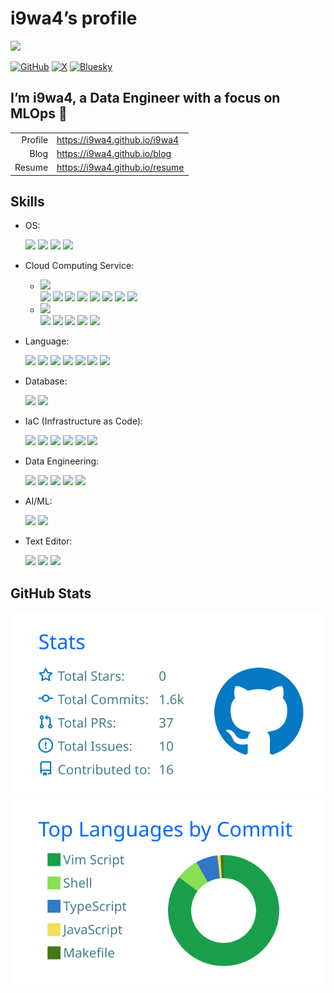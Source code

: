 # i9wa4’s profile


<!--
**i9wa4/i9wa4** is a ✨ _special_ ✨ repository because its `README.md` (this file) appears on your GitHub profile.
&#10;Here are some ideas to get you started:
&#10;- 🔭 I'm currently working on ...
- 🌱 I'm currently learning ...
- 👯 I'm looking to collaborate on ...
- 🤔 I'm looking for help with ...
- 💬 Ask me about ...
- 📫 How to reach me: ...
- 😄 Pronouns: ...
- ⚡ Fun fact: ...
-->

<div align="left">

<a href="https://github.com/antonkomarev/github-profile-views-counter">
<img src="https://komarev.com/ghpvc/?username=i9wa4&label=GitHub_Profile_Views"/>
</a>

</div>

[![GitHub](https://img.shields.io/badge/GitHub-i9wa4-181717.svg?logo=github&style=plastic)](https://github.com/i9wa4)
[![X](https://img.shields.io/badge/X-i9wa4__-000000.svg?logo=x&style=plastic)](https://x.com/i9wa4_)
[![Bluesky](https://img.shields.io/badge/Bluesky-i9wa4_-0285FF.svg?logo=bluesky&style=plastic)](https://bsky.app/profile/i9wa4.bsky.social)

## I’m i9wa4, a Data Engineer with a focus on MLOps 👋

|         |                                  |
|--------:|:---------------------------------|
| Profile | <https://i9wa4.github.io/i9wa4>  |
|    Blog | <https://i9wa4.github.io/blog>   |
|  Resume | <https://i9wa4.github.io/resume> |

## Skills

<!-- https://github.com/tandpfun/skill-icons -->
<!-- https://tech-blog.s-yoshiki.com/entry/150/ -->
<!-- https://simpleicons.org/ -->

- OS:
  <div align="left">

  <img src="https://img.shields.io/badge/-macOS-999999.svg?logo=apple&style=plastic">
  <img src="https://img.shields.io/badge/-Linux-FCC624.svg?logo=linux&style=plastic">
  <img src="https://img.shields.io/badge/-Ubuntu-E95420.svg?logo=ubuntu&style=plastic">
  <img src="https://img.shields.io/badge/-Windows-00A4EF.svg?style=plastic">

  </div>
- Cloud Computing Service:
  - <img src="https://img.shields.io/badge/-AWS-232F3E.svg?logo=amazon-web-services&style=plastic">
    <div align="left">

    <img src="https://img.shields.io/badge/-Amazon_EC2-FF9900.svg?logo=amazonec2&style=plastic">
    <img src="https://img.shields.io/badge/-Amazon_ECS-FF9900.svg?logo=amazonecs&style=plastic">
    <img src="https://img.shields.io/badge/-Amazon_S3-569A31.svg?logo=amazons3&style=plastic">
    <img src="https://img.shields.io/badge/-AWS_Cloud9-000000.svg?style=plastic">
    <img src="https://img.shields.io/badge/-AWS_CodeCommit-000000.svg?style=plastic">
    <img src="https://img.shields.io/badge/-AWS_Step_Functions-000000.svg?style=plastic">
    <img src="https://img.shields.io/badge/-Amazon_MWAA_(Airflow)-000000.svg?style=plastic">
    <img src="https://img.shields.io/badge/-Amazon_SageMaker-000000.svg?style=plastic">

    </div>
  - <img src="https://img.shields.io/badge/-Google_Cloud-4285F4.svg?logo=google-cloud&style=plastic">
    <div align="left">

    <img src="https://img.shields.io/badge/-BigQuery-669DF6.svg?logo=googlebigquery&style=plastic">
    <img src="https://img.shields.io/badge/-Google_Pub/Sub-AECBFA.svg?logo=googlepubsub&style=plastic">
    <img src="https://img.shields.io/badge/-Cloud_Functions-000000.svg?style=plastic">
    <img src="https://img.shields.io/badge/-Compute_Engine-000000.svg?style=plastic">
    <img src="https://img.shields.io/badge/-Datastream-000000.svg?style=plastic">

    </div>
- Language:
  <div align="left">

  <img src="https://img.shields.io/badge/-Bash-000000.svg?style=plastic">
  <img src="https://img.shields.io/badge/-C-A8B9CC.svg?logo=c&style=plastic">
  <img src="https://img.shields.io/badge/-Google_Apps_Script-4285F4.svg?logo=googleappsscript&style=plastic">
  <img src="https://img.shields.io/badge/-HCL-844FBA.svg?logo=terraform&style=plastic">
  <img src="https://img.shields.io/badge/-Python-3776AB.svg?logo=python&style=plastic">
  <img src="https://img.shields.io/badge/-SQL-000000.svg?style=plastic">
  <img src="https://img.shields.io/badge/-TypeScript-3178C6.svg?logo=typescript&style=plastic">

  </div>
- Database:
  <div align="left">

  <img src="https://img.shields.io/badge/-MySQL-4479A1.svg?logo=mysql&style=plastic">
  <img src="https://img.shields.io/badge/-PostgreSQL-4169E1.svg?logo=postgresql&style=plastic">

  </div>
- IaC (Infrastructure as Code):
  <div align="left">

  <img src="https://img.shields.io/badge/-Docker-1488C6.svg?logo=docker&style=plastic">
  <img src="https://img.shields.io/badge/-Terraform-844FBA.svg?logo=terraform&style=plastic">
  <img src="https://img.shields.io/badge/-Git-F05032.svg?logo=git&style=plastic">
  <img src="https://img.shields.io/badge/-GitHub-181717.svg?logo=github&style=plastic">
  <img src="https://img.shields.io/badge/-GitHub_Actions-2088FF.svg?logo=githubactions&style=plastic">
  <img src="https://img.shields.io/badge/-AWS_CodeCommit-000000.svg?style=plastic">

  </div>
- Data Engineering:
  <div align="left">

  <img src="https://img.shields.io/badge/-Snowflake-29B5E8.svg?logo=snowflake&style=plastic">
  <img src="https://img.shields.io/badge/-BigQuery-669DF6.svg?logo=googlebigquery&style=plastic">
  <img src="https://img.shields.io/badge/-Datastream-000000.svg?style=plastic">
  <img src="https://img.shields.io/badge/-dbt-FF694B.svg?logo=dbt&style=plastic">
  <img src="https://img.shields.io/badge/-Embulk-EF4319.svg?style=plastic">

  </div>
- AI/ML:
  <div align="left">

  <img src="https://img.shields.io/badge/-DataRobot-000000.svg?style=plastic">
  <img src="https://img.shields.io/badge/-Snowpark_ML-29B5E8.svg?style=plastic">

  </div>
- Text Editor:
  <div align="left">

  <img src="https://img.shields.io/badge/-Vim-019733.svg?logo=vim&style=plastic">
  <img src="https://img.shields.io/badge/-Neovim-007ACC.svg?logo=neovim&style=plastic">
  <img src="https://img.shields.io/badge/-Visual_Studio_Code-0098FF.svg?style=plastic">

  </div>

## GitHub Stats

[![](https://raw.githubusercontent.com/i9wa4/i9wa4/main/profile-summary-card-output/transparent/3-stats.svg)](https://github.com/vn7n24fzkq/github-profile-summary-cards)
[![](https://raw.githubusercontent.com/i9wa4/i9wa4/main/profile-summary-card-output/transparent/2-most-commit-language.svg)](https://github.com/vn7n24fzkq/github-profile-summary-cards)

<!-- <div align="left">                                                                                                              -->
<!--   <a href="https://github.com/vn7n24fzkq/github-profile-summary-cards">                                                         -->
<!--     <img src="http://github-profile-summary-cards.vercel.app/api/cards/stats?username=i9wa4&theme=transparent"/>                -->
<!--     <img src="http://github-profile-summary-cards.vercel.app/api/cards/most-commit-language?username=i9wa4&theme=transparent"/> -->
<!--   </a>                                                                                                                          -->
<!-- </div>                                                                                                                          -->
<!-- <div align="left">                                                                                                                                            -->
<!--   <a href="https://github.com/anuraghazra/github-readme-stats">                                                                                               -->
<!--     <img src="https://github-readme-stats.vercel.app/api?username=i9wa4&show_icons=true&include_all_commits=true&theme=transparent"/>                         -->
<!--     <img src="https://github-readme-stats.vercel.app/api/top-langs/?username=i9wa4&langs_count=8&include_all_commits=true&layout=compact&theme=transparent"/> -->
<!--   </a>                                                                                                                                                        -->
<!-- </div>                                                                                                                                                        -->
<!-- <div align="left">                                                                   -->
<!--   <a href="https://github.com/ryo-ma/github-profile-trophy">                         -->
<!--     <img src="https://github-profile-trophy.vercel.app/?username=i9wa4&theme=flat"/> -->
<!--   </a>                                                                               -->
<!-- </div>                                                                               -->
